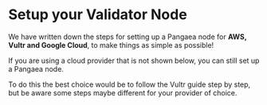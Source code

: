 # Setup your Validator Node

We have written down the steps for setting up a Pangaea node for **AWS, Vultr and Google Cloud**, to make things as simple as possible!

If you are using a cloud provider that is not shown below, you can still set up a Pangaea node.

To do this the best choice would be to follow the Vultr guide step by step, but be aware some steps maybe different for your provider of choice.


